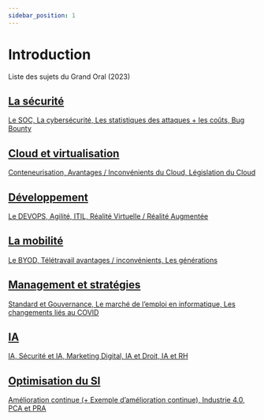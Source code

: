 ```yaml
---
sidebar_position: 1
---
```


# Introduction

Liste des sujets du Grand Oral (2023)

<div class="card-grid-intro">
  <div class="card-intro">
    <a href="/" class="card-link-intro">
      <div class="card-content-intro">
        <h2>La sécurité</h2>
        <p>Le SOC, La cybersécurité, Les statistiques des attaques + les coûts, Bug Bounty</p>
      </div>
    </a>
  </div>

  <div class="card-intro">
    <a href="/" class="card-link-intro">
      <div class="card-content-intro">
        <h2>Cloud et virtualisation</h2>
        <p>Conteneurisation, Avantages / Inconvénients du Cloud, Législation du Cloud</p>
      </div>
    </a>
  </div>  
  
  <div class="card-intro">
    <a href="/" class="card-link-intro">
      <div class="card-content-intro">
        <h2>Développement</h2>
        <p>Le DEVOPS, Agilité, ITIL, Réalité Virtuelle / Réalité Augmentée</p>
      </div>
    </a>
  </div>
  
  <div class="card-intro">
    <a href="/docs/category/mobilité" class="card-link-intro">
      <div class="card-content-intro">
        <h2>La mobilité</h2>
        <p>Le BYOD, Télétravail avantages / inconvénients, Les générations</p>
      </div>
    </a>
  </div>

  <div class="card-intro">
    <a href="/" class="card-link-intro">
      <div class="card-content-intro">
        <h2>Management et stratégies</h2>
        <p>Standard et Gouvernance, Le marché de l’emploi en informatique, Les changements liés au COVID</p>
      </div>
    </a>
  </div>

  <div class="card-intro">
    <a href="/docs/category/intelligence-artificielle" class="card-link-intro">
      <div class="card-content-intro">
        <h2>IA</h2>
        <p>IA, Sécurité et IA, Marketing Digital, IA et Droit, IA et RH</p>
      </div>
    </a>
  </div>

  <div class="card-intro">
    <a href="/docs/category/optimisation-du-si" class="card-link-intro">
      <div class="card-content-intro">
        <h2>Optimisation du SI</h2>
        <p>Amélioration continue (+ Exemple d’amélioration continue), Industrie 4.0, PCA et PRA</p>
      </div>
    </a>
  </div>

</div>
